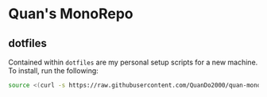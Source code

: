 # Quan's MonoRepo

## dotfiles

Contained within `dotfiles` are my personal setup scripts for a new machine. To install, run the following:

```bash
source <(curl -s https://raw.githubusercontent.com/QuanDo2000/quan-monorepo/main/dotfiles/install)
```
